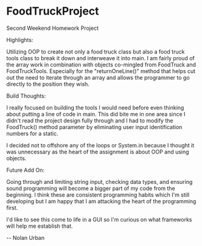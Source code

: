 # FoodTruckProject
 Second Weekend Homework Project

Highlights:

Utilizing OOP to create not only a food truck class but also a food truck tools class to break it down and interweave it into main.
I am fairly proud of the array work in combination with objects co-mingled from FoodTruck and FoodTruckTools.  Especially for the "returnOneLine()" method that helps cut out the need to iterate through an array and allows the programmer to go directly to the position they wish.

Build Thoughts:

I really focused on building the tools I would need before even thinking about putting a line of code in main.  This did bite me in one area since I didn't read the project design fully through and I had to modify the FoodTruck() method parameter by eliminating user input identification numbers for a static.

I decided not to offshore any of the loops or System.in because I thought it was unnecessary as the heart of the assignment is about OOP and using objects.

Future Add On:

Going through and limiting string input, checking data types, and ensuring sound programming will become a bigger part of my code from the beginning.  I think these are consistent programming habits which I'm still developing but I am happy that I am attacking the heart of the programming first.

I'd like to see this come to life in a GUI so I'm curious on what frameworks will help me establish that.

-- Nolan Urban 
